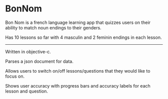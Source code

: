 # BonNom

Bon Nom is a french language learning app that quizzes users on their ability to match noun endings to their genders. 

Has 10 lessons so far with 4 masculin and 2 feminin endings in each lesson.

------------------------------------------------------------------------------------------------------------------------
Written in objective-c.

Parses a json document for data.

Allows users to switch on/off lessons/questions that they would like to focus on.

Shows user accuracy with progress bars and accuracy labels for each lesson and question.



